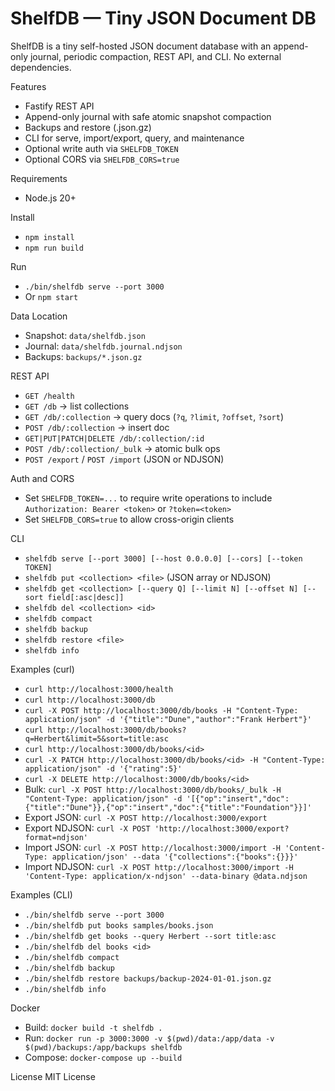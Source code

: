 ShelfDB — Tiny JSON Document DB
================================

ShelfDB is a tiny self-hosted JSON document database with an append-only journal, periodic compaction, REST API, and CLI. No external dependencies.

Features
- Fastify REST API
- Append-only journal with safe atomic snapshot compaction
- Backups and restore (.json.gz)
- CLI for serve, import/export, query, and maintenance
- Optional write auth via `SHELFDB_TOKEN`
- Optional CORS via `SHELFDB_CORS=true`

Requirements
- Node.js 20+

Install
- `npm install`
- `npm run build`

Run
- `./bin/shelfdb serve --port 3000`
- Or `npm start`

Data Location
- Snapshot: `data/shelfdb.json`
- Journal: `data/shelfdb.journal.ndjson`
- Backups: `backups/*.json.gz`

REST API
- `GET /health`
- `GET /db` → list collections
- `GET /db/:collection` → query docs (`?q`, `?limit`, `?offset`, `?sort`)
- `POST /db/:collection` → insert doc
- `GET|PUT|PATCH|DELETE /db/:collection/:id`
- `POST /db/:collection/_bulk` → atomic bulk ops
- `POST /export` / `POST /import` (JSON or NDJSON)

Auth and CORS
- Set `SHELFDB_TOKEN=...` to require write operations to include `Authorization: Bearer <token>` or `?token=<token>`
- Set `SHELFDB_CORS=true` to allow cross-origin clients

CLI
- `shelfdb serve [--port 3000] [--host 0.0.0.0] [--cors] [--token TOKEN]`
- `shelfdb put <collection> <file>` (JSON array or NDJSON)
- `shelfdb get <collection> [--query Q] [--limit N] [--offset N] [--sort field[:asc|desc]]`
- `shelfdb del <collection> <id>`
- `shelfdb compact`
- `shelfdb backup`
- `shelfdb restore <file>`
- `shelfdb info`

Examples (curl)
- `curl http://localhost:3000/health`
- `curl http://localhost:3000/db`
- `curl -X POST http://localhost:3000/db/books -H "Content-Type: application/json" -d '{"title":"Dune","author":"Frank Herbert"}'`
- `curl http://localhost:3000/db/books?q=Herbert&limit=5&sort=title:asc`
- `curl http://localhost:3000/db/books/<id>`
- `curl -X PATCH http://localhost:3000/db/books/<id> -H "Content-Type: application/json" -d '{"rating":5}'`
- `curl -X DELETE http://localhost:3000/db/books/<id>`
- Bulk: `curl -X POST http://localhost:3000/db/books/_bulk -H "Content-Type: application/json" -d '[{"op":"insert","doc":{"title":"Dune"}},{"op":"insert","doc":{"title":"Foundation"}}]'`
- Export JSON: `curl -X POST http://localhost:3000/export`
- Export NDJSON: `curl -X POST 'http://localhost:3000/export?format=ndjson'`
- Import JSON: `curl -X POST http://localhost:3000/import -H 'Content-Type: application/json' --data '{"collections":{"books":{}}}'`
- Import NDJSON: `curl -X POST http://localhost:3000/import -H 'Content-Type: application/x-ndjson' --data-binary @data.ndjson`

Examples (CLI)
- `./bin/shelfdb serve --port 3000`
- `./bin/shelfdb put books samples/books.json`
- `./bin/shelfdb get books --query Herbert --sort title:asc`
- `./bin/shelfdb del books <id>`
- `./bin/shelfdb compact`
- `./bin/shelfdb backup`
- `./bin/shelfdb restore backups/backup-2024-01-01.json.gz`
- `./bin/shelfdb info`

Docker
- Build: `docker build -t shelfdb .`
- Run: `docker run -p 3000:3000 -v $(pwd)/data:/app/data -v $(pwd)/backups:/app/backups shelfdb`
- Compose: `docker-compose up --build`

License
MIT License


